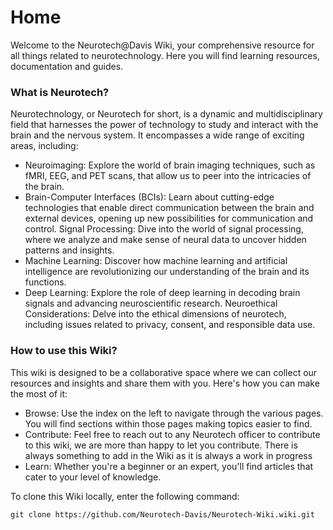 # Home

Welcome to the Neurotech@Davis Wiki, your comprehensive resource for all things related to neurotechnology. Here you will find learning resources, documentation and guides. 

### What is Neurotech?

Neurotechnology, or Neurotech for short, is a dynamic and multidisciplinary field that harnesses the power of technology to study and interact with the brain and the nervous system. It encompasses a wide range of exciting areas, including:

* Neuroimaging: Explore the world of brain imaging techniques, such as fMRI, EEG, and PET scans, that allow us to peer into the intricacies of the brain.
* Brain-Computer Interfaces (BCIs): Learn about cutting-edge technologies that enable direct communication between the brain and external devices, opening up new possibilities for communication and control.
Signal Processing: Dive into the world of signal processing, where we analyze and make sense of neural data to uncover hidden patterns and insights.
* Machine Learning: Discover how machine learning and artificial intelligence are revolutionizing our understanding of the brain and its functions.
* Deep Learning: Explore the role of deep learning in decoding brain signals and advancing neuroscientific research.
Neuroethical Considerations: Delve into the ethical dimensions of neurotech, including issues related to privacy, consent, and responsible data use.

### How to use this Wiki?

This wiki is designed to be a collaborative space where we can collect our resources and insights and share them with you. Here's how you can make the most of it:

* Browse: Use the index on the left to navigate through the various pages. You will find sections within those pages making topics easier to find. 
* Contribute: Feel free to reach out to any Neurotech officer to contribute to this wiki, we are more than happy to let you contribute. There is always something to add in the Wiki as it is always a work in progress
* Learn: Whether you're a beginner or an expert, you'll find articles that cater to your level of knowledge. 

To clone this Wiki locally, enter the following command:

```
git clone https://github.com/Neurotech-Davis/Neurotech-Wiki.wiki.git
```


